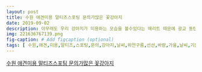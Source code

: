 ```yaml
---
layout: post
title: 수원 애견미용 말티즈스포팅 문의가많은 꽃강아지
date: 2019-09-02
description: 아무래도 우리 강아지가 미용하는 모습을 볼수있다는 매리트 때문에 광교 동탄등 가깝지 않은 거리에도 감사하게도 견주분들이 찾아와주시곤 하는대요 보통 미용을 할때 견주분이 지켜보고 계실 경우 더 
img: 221636767139.png
fig-caption: # Add figcaption (optional)
tags: [ 수원,애견,미용,말티즈,스포팅,문의,강아지,날씨,하얀구름,선선,바람,가을,날씨,기분,요즘,주말,날씨,어디,훌훌,사랑둥이,소식,아들,항상,미용,우리,강아지,모습,자주,포스팅,막상,자주,포스팅,다짐,소식,포스팅,저희,강아지,유리,애견,미용,우리,강아지,미용,모습,리트,때문,광교,거리,견주,대요,보통,미용,견주분,경우,강아지,흥분,미용,거부,발생,때문,강아지,안전,상의,이유,견주님,보이지,미용,진행,부분,사실,견주,걱정,기도,저희,미용,동안,견주님,강아지,안정,미용,미용,과정,견주,강아지,견주분,의식,이름,주변,참고,인형,외모,화이트,포메라니안,마리,마리,경우,알로페시,엑스,증상,부위,증상,실제,중모,종이,미용,현상,추측,원인,때문,포메라니안,스피츠,중모,견종,클리퍼,미용,가위,미용,추천,실제,마리,수원,애견,미용,강아지,처음,방문,상태,몸통,기계,다리,부분,얼굴,가위,진행,사실,그때,몸통,가위,미용,알로페시,엑스,증상,미용,이번,방문,마리,빼곡,전체,가위,정도,강아지,견주분,또한,근래,강아지,말씀,견주,종종,저희,애견,미용,강아지,강아지,스트레스,최소,미용,진행,명절,수원,애견,미용,검색,라면,미리,전화,인형,마리,알로페시,엑스,증상,회복,된거,축하,이번,소개,드릴,에프,달콩,느낌,기계,얼굴,부분,댕글댕글,테디베어,미용,미용,칭찬,우리,달콩,명절,나장,경우,곱슬,거리,면서,특성,대요,강아지,모량등,고려,우리,강아지,가장,미용,추천,아이,에프,이름,아가,기계,머리,얼굴,진행,똘망똘망,귀엽죵,밀면,클리퍼,자극,자외선,부터,피부,직접,노출,때문,이면,미용,추천,뱃살,매력,예전,배넷,미용,관련,포스팅,한적,수원,배넷,미용,수원,말티즈,스포팅,네이버,검색,견주,발달,요즘,견주,정도,반려견,대한,지식,미용,견종,고서,강아지,미용,래야,사이이,낯선,상황,기계,가위,소리,우리,아이,스트레스,상황,답니,때문,저희,수원,애견,미용,강아지,최대한,미용,미용,거부,살살,적응,미용,신경,마지막,소개,드릴,강아지,아가,말티즈,아기,말티즈,경우,다른,견종,종류,스포팅,라인,뿜뿜,스포팅,미용,경우,다리,모양,휘거,경우,체형,교정,미용,이기,때문,미용,다리,미용,스타일,요즘,견주,워낙,미용,스타일,관심,저희,수원,애견,미용,강아지,말티즈,스포팅,문의,실제,가장,선호,미용,미용,주님,강아지,상실,말티즈,스포팅,경우,가위,경우,때문,종특,미용,미용,그게,바로,강아지,미용,이모,손길,허락,우리,이모,수원,말티즈,포스팅,이집,맛집,소문,소개,드릴,멈무에용,몽실몽실,뭉치,꼬맹이,뉴규,오시,분양,현재,호텔,분양,하진,얼마,강아지,가족,맞이,쪼꼬,링턴,테리어,견종,친구,영국,후반,귀족,애완,시작,저희,쌍둥이,이름,고민,요미,이름,링턴,테리어,미용,관심,이전,사당,링턴,미용,세미나,상주,견인,실버,링턴,미용,진짜,샘이죵,베들링턴,미용,대요,엄마,미용사,바로,조금,제법,베들링턴,모습,워낙,원래,단골,손님,동생,조금,요미,모습,미용,스타일,관심,견주,요청,저희,아이,사용,케어,제품,사용,제품,매장,디스플레이,경우,거의,알러지,때문,간식,주지,매일,사료,아주,가끔,보고,선택,제품,편이,저희,매장,보시,제품,제품,보통,간식,단백질,알러지,때문,가수분해,최대한,알러지,예방,제품,미용,스파,목욕,용품,준비,슬슬,산책,시간,구경,바람,제법,아침,저녁,산책,견주,강아지,애견미용사,사이,성분,하이포,제품,워터,리스,샴푸,산책,제품,센스,견주,소개,진열,아이,산책,사용,역시,물티슈,제대로,습진,유발,우리,아이,사탕,챱챱,병원,꼬깔콘,차고,신세,관심,견주,미리,종소리,얼마,성큼,쭈욱,견주님,강아지,미용,만남,노력,강아지,다음,사진,미용,스타일,나뵐,모두,한주,강아지,경기도,수원시,권선구,금곡로,번길,주소,경기도,수원시,권선구,금곡로,번길,금곡동,연락처,인스타,영업,시간,일요일,휴무,평일,주말,주전,예약,시간,예약,참고 ]
---
```

[수원 애견미용 말티즈스포팅 문의가많은 꽃강아지](https://blog.naver.com/minhj0079?Redirect=Log&logNo=221636767139)